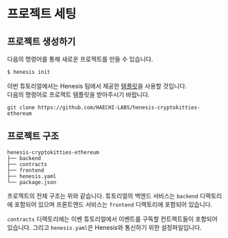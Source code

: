 # 프로젝트 세팅

## 프로젝트 생성하기

다음의 명령어를 통해 새로운 프로젝트를 만들 수 있습니다.

```bash
$ henesis init
```

이번 튜토리얼에서는 Henesis 팀에서 제공한 [템플릿](https://github.com/HAECHI-LABS/henesis-cryptokitties-ethereum)을 사용할 것입니다.  
다음의 명령어로 프로젝트 템플릿을 받아주시기 바랍니다.

```text
git clone https://github.com/HAECHI-LABS/henesis-cryptokitties-ethereum
```

## 프로젝트 구조

```text
henesis-cryptokitties-ethereum
├── backend
├── contracts
├── frontend
├── henesis.yaml
└── package.json
```

프로젝트의 전체 구조는 위와 같습니다. 튜토리얼의 백엔드 서비스는 `backend` 디렉토리에 포함되어 있으며 프론트엔드 서비스는 `frontend` 디렉토리에 포함되어 있습니다.

`contracts` 디렉토리에는 이벤 튜토리얼에서 이벤트를 구독할 컨트랙트들이 포함되어 있습니다. 그리고 `henesis.yaml`은 Henesis와 통신하기 위한 설정파일입니다.

